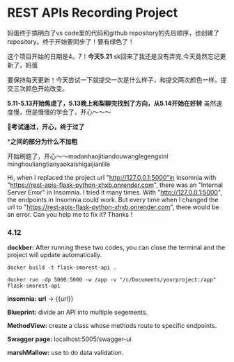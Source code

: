# REST APIs Recording Project


妈蛋终于搞明白了vs code里的代码和github repository的先后顺序，也创建了repository。终于开始要同步了！要有绿色了！

这个项目开始的日期是4。7！**今天5.21**
sk回来了我还是没有弄完,今天竟然忘记更新了，妈蛋

要保持每天更新！今天尝试一下就提交一次是什么样子，和提交两次颜色一样。提交三次颜色开始改变。

**5.11-5.13开始焦虑了，5.13晚上和梨聊完找到了方向，从5.14开始在好转**
虽然速度慢，但是慢慢的学会了，开心～～～

**🍐考试通过，开心，终于过了**


***之间的部分为什么不加粗**

开始刷题了，开心～～madanhaojitiandouwanglegengxinl 
minghouliangtianyaokaishigaijianlile


Hi, when I replaced the project url "http://127.0.0.1:5000"in Insomnia with "https://rest-apis-flask-python-xhxb.onrender.com", there was an "Internal Server Error" in Insomnia. I tried it many times. With  "http://127.0.0.1:5000", the endpoints in Insomnia could work. But every time when I changed the url to "https://rest-apis-flask-python-xhxb.onrender.com", there would be an error. Can you help me to fix it? Thanks !





### 4.12

 **dockber:** After running these two codes, you can close the terminal and the project will update automatically.
```
docker build -t flask-smorest-api . 
```
 ```
 docker run -dp 5000:5000 -w /app -v "/c/Documents/yourproject:/app" flask-smorest-api
 ```


        
        
         

**insomnia:**  **url** -> {{url}} 

**Blueprint:** divide an API into multiple segements.

**MethodView:** create a class whose methods route to specific endpoints.

**Swagger page:** localhost:5005/swagger-ui

**marshMallow:** use to do data validation.